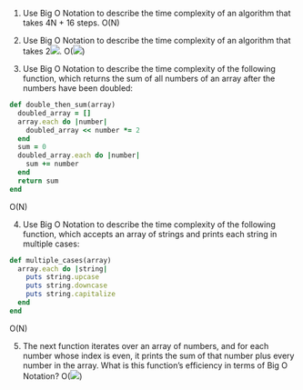 1. Use Big O Notation to describe the time complexity of an algorithm that takes 4N + 16 steps.
O(N)

2. Use Big O Notation to describe the time complexity of an algorithm that takes 2<img src="https://latex.codecogs.com/svg.image?N^{2}">.
O(<img src="https://latex.codecogs.com/svg.image?N^{2}">)

3. Use Big O Notation to describe the time complexity of the following function, which returns the sum of all numbers of an array after the numbers have been doubled:
```ruby
def double_then_sum(array)
  doubled_array = []
  array.each do |number|
    doubled_array << number *= 2
  end
  sum = 0
  doubled_array.each do |number|
    sum += number
  end
  return sum
end
```
O(N)

4. Use Big O Notation to describe the time complexity of the following function, which accepts an array of strings and prints each string in multiple cases:
```ruby
def multiple_cases(array)
  array.each do |string|
    puts string.upcase
    puts string.downcase
    puts string.capitalize
  end
end
```
O(N)

5. The next function iterates over an array of numbers, and for each number whose index is even, it prints the sum of that number plus every number in the array. What is this function’s efficiency in terms of Big O Notation?
O(<img src="https://latex.codecogs.com/svg.image?N^{2}">)
